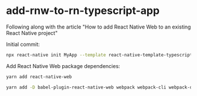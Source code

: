 # add-rnw-to-rn-typescript-app
Following along with the article "How to add React Native Web to an existing React Native project"


Initial commit:

```sh
npx react-native init MyApp --template react-native-template-typescript
```

Add React Native Web package dependencies:

```sh
yarn add react-native-web

yarn add -D babel-plugin-react-native-web webpack webpack-cli webpack-dev-server html-webpack-plugin react-dom babel-loader url-loader @svgr/webpack
```